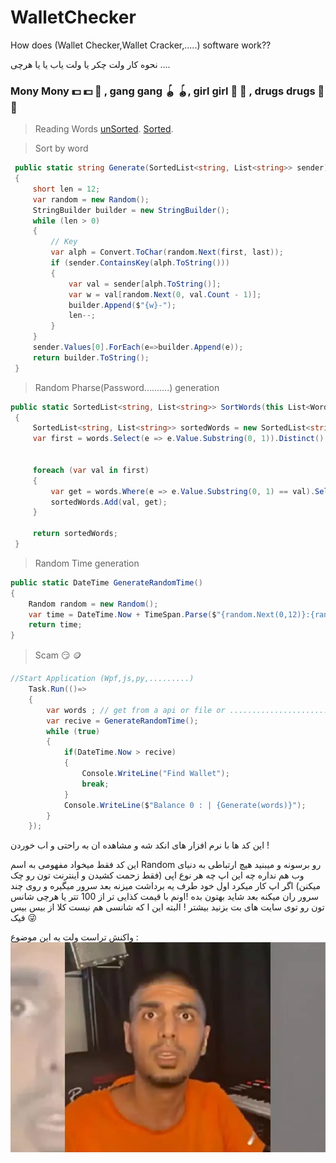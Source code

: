 # WalletChecker
How does (Wallet Checker,Wallet Cracker,.....) software work?? 

نحوه کار ولت چکر یا ولت یاب یا یا هرچی ....


### Mony Mony :dollar: :dollar: :gun: , gang gang :yo_yo: :yo_yo:, girl girl :girl: :girl: , drugs drugs :smoking: :smoking:
> Reading Words
 [unSorted](https://www.bitcoinsafety.com/blogs/bitcoin/seed-phrase-list).
 [Sorted](https://www.blockplate.com/pages/bip-39-wordlist).

> Sort by word
```csharp
 public static string Generate(SortedList<string, List<string>> sender)
 {
     short len = 12;
     var random = new Random();
     StringBuilder builder = new StringBuilder();
     while (len > 0)
     {
         // Key
         var alph = Convert.ToChar(random.Next(first, last));
         if (sender.ContainsKey(alph.ToString()))
         {
             var val = sender[alph.ToString()];
             var w = val[random.Next(0, val.Count - 1)];
             builder.Append($"{w}-");
             len--;
         }
     }
     sender.Values[0].ForEach(e=>builder.Append(e));
     return builder.ToString();
 }
```
> Random Pharse(Password..........) generation
```csharp
public static SortedList<string, List<string>> SortWords(this List<WordViewModel> words)
 {
     SortedList<string, List<string>> sortedWords = new SortedList<string, List<string>>();
     var first = words.Select(e => e.Value.Substring(0, 1)).Distinct().ToList();

 
     foreach (var val in first)
     {
         var get = words.Where(e => e.Value.Substring(0, 1) == val).Select(e => e.Value).ToList();
         sortedWords.Add(val, get);
     }

     return sortedWords;
 }
```
> Random Time generation
```csharp
public static DateTime GenerateRandomTime()
{
    Random random = new Random();
    var time = DateTime.Now + TimeSpan.Parse($"{random.Next(0,12)}:{random.Next(0,59)}:{random.Next(0,59)}");
    return time;
}
```
> Scam :smirk: :coin:
```csharp
//Start Application (Wpf,js,py,.........)
    Task.Run(()=>
    {
        var words ; // get from a api or file or ...............................
        var recive = GenerateRandomTime();
        while (true)
        {
            if(DateTime.Now > recive)
            {
                Console.WriteLine("Find Wallet");
                break;
            }
            Console.WriteLine($"Balance 0 : | {Generate(words)}");
        }
    });
```

این کد ها با نرم افزار های انکد شه و مشاهده ان به راحتی و اب خوردن !

این کد فقط میخواد مفهومی به اسم Random رو برسونه و میبنید هیچ ارتباطی به دنیای وب هم نداره 
چه این اپ چه هر نوع اپی (فقط زحمت کشیدن و اینترنت تون رو چک میکنن)
اگر اپ کار میکرد اول خود طرف یه برداشت میزنه بعد سرور میگیره و روی چند سرور ران میکنه
بعد شاید بهتون بده !اونم با قیمت کذایی تر از 100 تتر یا هرچی
شانس تون رو توی سایت های بت بزنید بیشتر ! البته این ا که شانسی هم نیست 
کلا از بیس بیس فیک :stuck_out_tongue_winking_eye:



واکنش تراست ولت یه این موضوع :
<picture>
  <img alt="آhow to workes wallet checker" src="https://github.com/MasterBrok/WalletChecker/blob/main/pishro.webp">
</picture>
